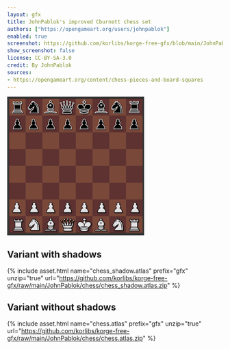 ```yaml
---
layout: gfx
title: JohnPablok's improved Cburnett chess set
authors: ["https://opengameart.org/users/johnpablok"]
enabled: true
screenshot: https://github.com/korlibs/korge-free-gfx/blob/main/JohnPablok/chess/chess.png?raw=true
show_screenshot: false
license: CC-BY-SA-3.0
credit: By JohnPablok
sources:
- https://opengameart.org/content/chess-pieces-and-board-squares
---
```


![](https://github.com/korlibs/korge-free-gfx/blob/main/JohnPablok/chess/chess.png?raw=true)

## Variant with shadows

{% include asset.html name="chess_shadow.atlas" prefix="gfx" unzip="true" url="https://github.com/korlibs/korge-free-gfx/raw/main/JohnPablok/chess/chess_shadow.atlas.zip" %}

## Variant without shadows

{% include asset.html name="chess.atlas" prefix="gfx" unzip="true" url="https://github.com/korlibs/korge-free-gfx/raw/main/JohnPablok/chess/chess.atlas.zip" %}
